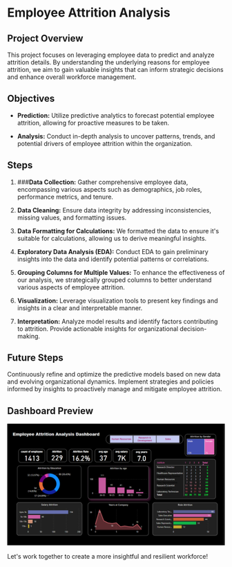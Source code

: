 # Employee Attrition Analysis

## Project Overview

This project focuses on leveraging employee data to predict and analyze attrition details. By understanding the underlying reasons for employee attrition, we aim to gain valuable insights that can inform strategic decisions and enhance overall workforce management.

## Objectives

- **Prediction:**
  Utilize predictive analytics to forecast potential employee attrition, allowing for proactive measures to be taken.

- **Analysis:**
  Conduct in-depth analysis to uncover patterns, trends, and potential drivers of employee attrition within the organization.

## Steps

1. ###**Data Collection:**
   Gather comprehensive employee data, encompassing various aspects such as demographics, job roles, performance metrics, and tenure.

2. **Data Cleaning:**
   Ensure data integrity by addressing inconsistencies, missing values, and formatting issues.
   
3. **Data Formatting for Calculations:**
   We formatted the data to ensure it's suitable for calculations, allowing us to derive meaningful insights.

4. **Exploratory Data Analysis (EDA):**
   Conduct EDA to gain preliminary insights into the data and identify potential patterns or correlations.
   
5. **Grouping Columns for Multiple Values:**
    To enhance the effectiveness of our analysis, we strategically grouped columns to better understand various aspects of employee attrition.

6. **Visualization:**
  Leverage visualization tools to present key findings and insights in a clear and interpretable manner.

7. **Interpretation:**
    Analyze model results and identify factors contributing to attrition. Provide actionable insights for organizational decision-making.

## Future Steps

Continuously refine and optimize the predictive models based on new data and evolving organizational dynamics. Implement strategies and policies informed by insights to proactively manage and mitigate employee attrition.


## Dashboard Preview
![Employee Attrition Dashboard](https://raw.githubusercontent.com/jgchoure19/Employee-Attrition-DashBoard/main/Emp_Attrition.png)

Let's work together to create a more insightful and resilient workforce!



